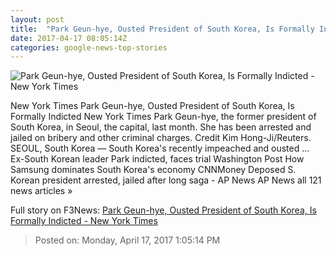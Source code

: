 ```yaml
---
layout: post
title:  "Park Geun-hye, Ousted President of South Korea, Is Formally Indicted - New York Times"
date: 2017-04-17 08:05:14Z
categories: google-news-top-stories
---
```


![Park Geun-hye, Ousted President of South Korea, Is Formally Indicted - New York Times](https://static01.nyt.com/images/2017/04/18/world/18skorea-1/18skorea-1-facebookJumbo.jpg)

New York Times Park Geun-hye, Ousted President of South Korea, Is Formally Indicted New York Times Park Geun-hye, the former president of South Korea, in Seoul, the capital, last month. She has been arrested and jailed on bribery and other criminal charges. Credit Kim Hong-Ji/Reuters. SEOUL, South Korea — South Korea's recently impeached and ousted ... Ex-South Korean leader Park indicted, faces trial Washington Post How Samsung dominates South Korea's economy CNNMoney Deposed S. Korean president arrested, jailed after long saga - AP News AP News all 121 news articles »


Full story on F3News: [Park Geun-hye, Ousted President of South Korea, Is Formally Indicted - New York Times](http://www.f3nws.com/n/NDTpuE)

> Posted on: Monday, April 17, 2017 1:05:14 PM
